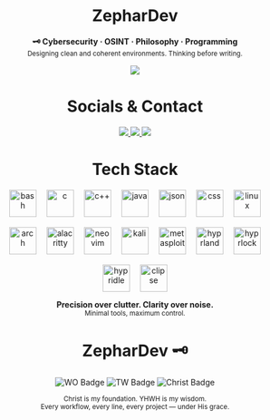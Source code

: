 

<h1 align="center">ZepharDev</h1>


<p align="center">
  <b>🗝️ Cybersecurity  · OSINT · Philosophy  · Programming</b><br>
  <sub>Designing clean and coherent environments. Thinking before writing.</sub>
</p>

<p align="center">
  <img src="https://img.shields.io/badge/License-GNU%20GPLv3-cba6f7?style=for-the-badge&labelColor=1e1e2e&logo=gnu&logoColor=white" />
</p>

<h1 align="center">Socials & Contact</h1>

<p align="center">
  <a href="https://www.instagram.com/zephartw" target="_blank">
    <img src="https://img.shields.io/badge/Instagram-zephartw-eba0ac?style=for-the-badge&logo=instagram&logoColor=white&labelColor=1e1e2e" />
  </a>
  <a href="https://www.reddit.com/u/Zephar_WO" target="_blank">
    <img src="https://img.shields.io/badge/Reddit-Zephar_WO-f9e2af?style=for-the-badge&logo=reddit&logoColor=white&labelColor=1e1e2e" />
  </a>
  <a href="mailto:zephartw@gmail.com">
    <img src="https://img.shields.io/badge/Email-zephartw@gmail.com-cba6f7?style=for-the-badge&logo=gmail&logoColor=white&labelColor=1e1e2e" />
  </a>
</p>

<h1 align="center">Tech Stack</h1>

<div align="center" style="display: flex; justify-content: center; gap: 18px; flex-wrap: wrap;">

  <!-- Lenguajes -->
  <img height="48" src="https://cdn.jsdelivr.net/gh/devicons/devicon/icons/bash/bash-original.svg" alt="bash" />
  <img height="48" src="https://cdn.jsdelivr.net/gh/devicons/devicon/icons/c/c-original.svg" alt="c" />
  <img height="48" src="https://cdn.jsdelivr.net/gh/devicons/devicon/icons/cplusplus/cplusplus-original.svg" alt="c++" />
  <img height="48" src="https://cdn.jsdelivr.net/gh/devicons/devicon/icons/java/java-original.svg" alt="java" />
  <img height="48" src="https://cdn.jsdelivr.net/gh/devicons/devicon/icons/json/json-original.svg" alt="json" />
  <img height="48" src="https://cdn.jsdelivr.net/gh/devicons/devicon/icons/css3/css3-original.svg" alt="css" />

  <!-- Sistemas Operativos -->
  <img height="48" src="https://cdn.jsdelivr.net/gh/devicons/devicon/icons/linux/linux-original.svg" alt="linux" />
  <img height="48" src="https://cdn.jsdelivr.net/gh/devicons/devicon/icons/archlinux/archlinux-original.svg" alt="arch" />

  <!-- Terminal y Editor -->
  <img height="48" src="https://cdn.jsdelivr.net/gh/devicons/devicon/icons/alacritty/alacritty-original.svg" alt="alacritty" />
  <img height="48" src="https://cdn.jsdelivr.net/gh/devicons/devicon/icons/neovim/neovim-original.svg" alt="neovim" />

  <!-- Hacking / OSINT -->
  <img height="48" src="https://cdn.jsdelivr.net/gh/devicons/devicon/icons/kali/kali-original.svg" alt="kali" />
  <img height="48" src="https://cdn.jsdelivr.net/gh/devicons/devicon/icons/metasploit/metasploit-original.svg" alt="metasploit" />

  <!-- Personalización de entorno -->
  <img height="48" src="https://raw.githubusercontent.com/ZepharDev/assets/main/icons/hyprland.svg" alt="hyprland" />
  <img height="48" src="https://raw.githubusercontent.com/ZepharDev/assets/main/icons/hyprlock.svg" alt="hyprlock" />
  <img height="48" src="https://raw.githubusercontent.com/ZepharDev/assets/main/icons/hypridle.svg" alt="hypridle" />
  <img height="48" src="https://raw.githubusercontent.com/ZepharDev/assets/main/icons/clipse.svg" alt="clipse" />

</div>

<p align="center">
  <b>Precision over clutter. Clarity over noise.</b><br>
  <sub>Minimal tools, maximum control.</sub>
</p>

<h1 align="center">ZepharDev 🗝️</h1>

<p align="center">
  <img src="https://img.shields.io/badge/WO-Workflow_Optimization-cba6f7?style=for-the-badge&labelColor=1e1e2e&logo=awesome&logoColor=white" alt="WO Badge" />
  <img src="https://img.shields.io/badge/TW-True_Work-89b4fa?style=for-the-badge&labelColor=1e1e2e&logo=github-actions&logoColor=white" alt="TW Badge" />
  <img src="https://img.shields.io/badge/✝️-Christ%20is%20King-f5c2e7?style=for-the-badge&labelColor=1e1e2e&logoColor=white" alt="Christ Badge" />
</p>

<p align="center">
  <sub>Christ is my foundation. YHWH is my wisdom.<br>
  Every workflow, every line, every project — under His grace.</sub>
</p>